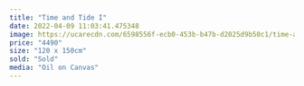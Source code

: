 ```yaml
---
title: "Time and Tide I"
date: 2022-04-09 11:03:41.475348
image: https://ucarecdn.com/6598556f-ecb0-453b-b47b-d2025d9b50c1/time-and-tide-i.jpg
price: "4490"
size: "120 x 150cm"
sold: "Sold"
media: "Oil on Canvas"
---
```


